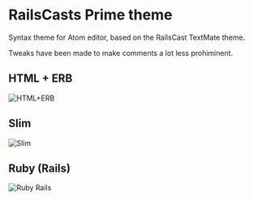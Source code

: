 # RailsCasts Prime theme

Syntax theme for Atom editor, based on the RailsCast TextMate theme.

Tweaks have been made to make comments a lot less prohiminent.

## HTML + ERB

![HTML+ERB](http://i.imgur.com/FEUcNtc.png)

## Slim

![Slim](http://i.imgur.com/Sy3qODY.png)

## Ruby (Rails)

![Ruby Rails](http://i.imgur.com/mMW0miT.png)
